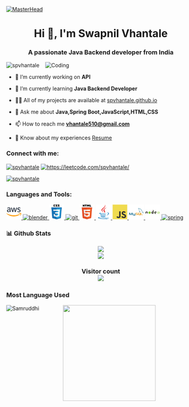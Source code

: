 [![MasterHead](https://camo.githubusercontent.com/3015c6f34ed5c2131bac41a22b7a27a847f65803d232c99fe31f649c9c746fbd/68747470733a2f2f7777772e61616469747269746563686e6f6c6f67792e636f6d2f696d616765732f726564657369676e2e676966)](https://spvhantale.io)
<h1 align="center">Hi 👋, I'm Swapnil Vhantale</h1>
<h3 align="center">A passionate Java Backend developer from India</h3>

<img align="right" alt="Coding" width="400" src="https://images.squarespace-cdn.com/content/v1/5769fc401b631bab1addb2ab/1541580611624-TE64QGKRJG8SWAIUS7NS/coding-freak.gif" />
<p align="left"> <img src="https://komarev.com/ghpvc/?username=spvhantale&label=Profile%20views&color=0e75b6&style=flat" alt="spvhantale" /> </p>



- 🔭 I’m currently working on **API**

- 🌱 I’m currently learning **Java Backend Developer**

- 👨‍💻 All of my projects are available at [spvhantale.github.io](spvhantale.github.io)

- 💬 Ask me about **Java,Spring Boot,JavaScript,HTML,CSS**

- 📫 How to reach me **vhantale510@gmail.com**

- 📄 Know about my experiences [Resume](https://drive.google.com/file/d/16-4Fzntyt_eoZGXmtG1ny_xW1AKrTDhs/view?usp=sharing)

<h3 align="left">Connect with me:</h3>
<p align="left">
<a href="https://linkedin.com/in/spvhantale" target="blank"><img align="center" src="https://raw.githubusercontent.com/rahuldkjain/github-profile-readme-generator/master/src/images/icons/Social/linked-in-alt.svg" alt="spvhantale" height="30" width="40" /></a>
<a href="https://www.leetcode.com/https://leetcode.com/spvhantale/" target="blank"><img align="center" src="https://raw.githubusercontent.com/rahuldkjain/github-profile-readme-generator/master/src/images/icons/Social/leet-code.svg" alt="https://leetcode.com/spvhantale/" height="30" width="40" /></a>
</p>
<p align="left"> <a href="https://github.com/ryo-ma/github-profile-trophy"><img src="https://github-profile-trophy.vercel.app/?username=spvhantale" alt="spvhantale" /></a> </p>

<h3 align="left">Languages and Tools:</h3>

<p align="left"> <a href="https://aws.amazon.com" target="_blank" rel="noreferrer">
<img src="https://raw.githubusercontent.com/devicons/devicon/master/icons/amazonwebservices/amazonwebservices-original-wordmark.svg" alt="aws" width="40" height="40"/> </a> <a href="https://www.blender.org/" target="_blank" rel="noreferrer"> <img src="https://download.blender.org/branding/community/blender_community_badge_white.svg" alt="blender" width="40" height="40"/> </a> <a href="https://www.w3schools.com/css/" target="_blank" rel="noreferrer"> 
<img src="https://raw.githubusercontent.com/devicons/devicon/master/icons/css3/css3-original-wordmark.svg" alt="css3" width="40" height="40"/> </a> 
<a href="https://git-scm.com/" target="_blank" rel="noreferrer"> <img src="https://www.vectorlogo.zone/logos/git-scm/git-scm-icon.svg" alt="git" width="40" height="40"/> </a> <a href="https://www.w3.org/html/" target="_blank" rel="noreferrer"> <img src="https://raw.githubusercontent.com/devicons/devicon/master/icons/html5/html5-original-wordmark.svg" alt="html5" width="40" height="40"/> </a> <a href="https://www.java.com" target="_blank" rel="noreferrer"> <img src="https://raw.githubusercontent.com/devicons/devicon/master/icons/java/java-original.svg" alt="java" width="40" height="40"/> </a> <a href="https://developer.mozilla.org/en-US/docs/Web/JavaScript" target="_blank" rel="noreferrer"> <img src="https://raw.githubusercontent.com/devicons/devicon/master/icons/javascript/javascript-original.svg" alt="javascript" width="40" height="40"/> </a> <a href="https://www.mysql.com/" target="_blank" rel="noreferrer"> <img src="https://raw.githubusercontent.com/devicons/devicon/master/icons/mysql/mysql-original-wordmark.svg" alt="mysql" width="40" height="40"/> </a> <a href="https://nodejs.org" target="_blank" rel="noreferrer"> <img src="https://raw.githubusercontent.com/devicons/devicon/master/icons/nodejs/nodejs-original-wordmark.svg" alt="nodejs" width="40" height="40"/> </a> <a href="https://spring.io/" target="_blank" rel="noreferrer"> <img src="https://www.vectorlogo.zone/logos/springio/springio-icon.svg" alt="spring" width="40" height="40"/> </a> </p>

<h3>📊 Github Stats</h3>
<p align="center">
   <img align="center"  src="https://github-readme-streak-stats.herokuapp.com/?user=spvhantale&theme=dark" /> <br \>
   <img align="center" src="https://github-readme-stats.vercel.app/api?username=spvhantale&show_icons=true&locale=en&theme=dark"/>
</p>
<h3 align="center"> 
  Visitor count <br>
  <img src="https://profile-counter.glitch.me/spvhantale/count.svg" />
</h3>
<h3>Most Language Used</h3>

<div>
  <img align="left" src="https://github-readme-stats.vercel.app/api/top-langs/?username=spvhantale&theme=radical&langs_count=8" alt="Samruddhi" height="260px" width="25%" />
  <img align="right" src="https://activity-graph.herokuapp.com/graph?username=spvhantale&theme=gruvbox&hide_border=true&area=true" height="255px" width="70%"/>
<div>

